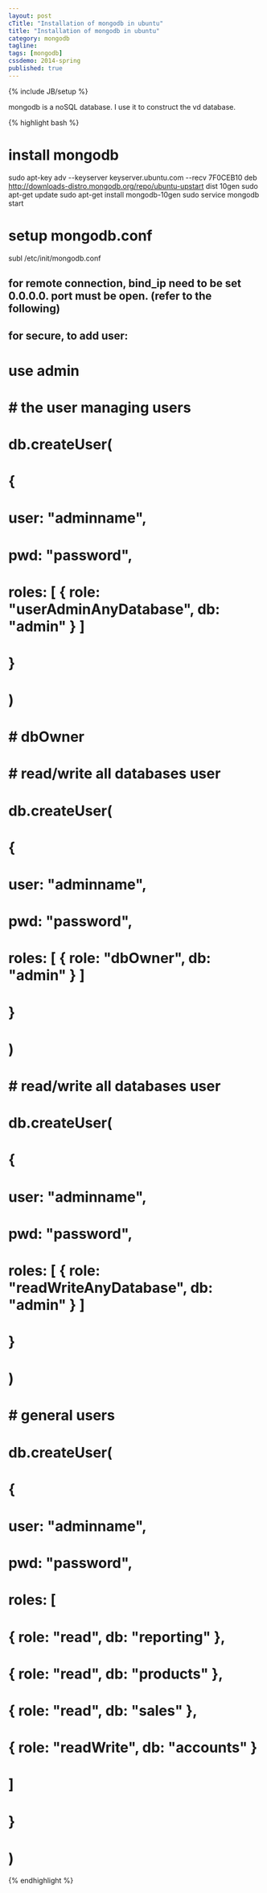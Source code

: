 ```yaml
---
layout: post
cTitle: "Installation of mongodb in ubuntu"
title: "Installation of mongodb in ubuntu"
category: mongodb
tagline:
tags: [mongodb]
cssdemo: 2014-spring
published: true
---
```

{% include JB/setup %}

mongodb is a noSQL database. I use it to construct the vd database.

<!-- more -->

{% highlight bash %}
# install mongodb
sudo apt-key adv --keyserver keyserver.ubuntu.com --recv 7F0CEB10
deb http://downloads-distro.mongodb.org/repo/ubuntu-upstart dist 10gen
sudo apt-get update
sudo apt-get install mongodb-10gen
sudo service mongodb start
# setup mongodb.conf
subl /etc/init/mongodb.conf
## for remote connection, bind_ip need to be set 0.0.0.0. port must be open. (refer to the following)
## for secure, to add user:
# use admin
# # the user managing users
# db.createUser(
#   {
#     user: "adminname",
#     pwd: "password",
#     roles: [ { role: "userAdminAnyDatabase", db: "admin" } ]
#   }
# )
# # dbOwner
# # read/write all databases user
# db.createUser(
#   {
#     user: "adminname",
#     pwd: "password",
#     roles: [ { role: "dbOwner", db: "admin" } ]
#   }
# )
# # read/write all databases user
# db.createUser(
#   {
#     user: "adminname",
#     pwd: "password",
#     roles: [ { role: "readWriteAnyDatabase", db: "admin" } ]
#   }
# )
# # general users
# db.createUser(
#     {
#       user: "adminname",
#       pwd: "password",
#       roles: [
#          { role: "read", db: "reporting" },
#          { role: "read", db: "products" },
#          { role: "read", db: "sales" },
#          { role: "readWrite", db: "accounts" }
#       ]
#     }
# )
{% endhighlight %}
